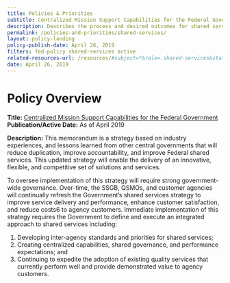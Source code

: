 ```yaml
---
title: Policies & Priorities
subtitle: Centralized Mission Support Capabilities for the Federal Government
description: Describes the process and desired outcomes for shared services.
permalink: /policies-and-priorities/shared-services/
layout: policy-landing
policy-publish-date: April 26, 2019
filters: fed-policy shared-services active
related-resources-url: /resources/#subject=*&role=.shared-services&status=*
date: April 26, 2019
---
```

# Policy Overview #

**Title:** [Centralized Mission Support Capabilities for the Federal Government](https://www.whitehouse.gov/wp-content/uploads/2019/04/M-19-16.pdf)<br>
**Publication/Active Date:** As of April 2019

**Description:** This memorandum is a strategy based on industry experiences, and lessons learned from
other central governments that will reduce duplication, improve accountability, and improve
Federal shared services. This updated strategy will enable the delivery of an innovative, flexible,
and competitive set of solutions and services.

To oversee implementation of this strategy will require strong government-wide governance.
Over-time, the SSGB, QSMOs, and customer agencies will continually refresh the Government’s
shared services strategy to improve service delivery and performance, enhance customer
satisfaction, and reduce costs6 to agency customers. Immediate implementation of this strategy
requires the Government to define and execute an integrated approach to shared services
including:

1. Developing inter-agency standards and priorities for shared services;
2. Creating centralized capabilities, shared governance, and performance expectations; and
3. Continuing to expedite the adoption of existing quality services that currently perform
well and provide demonstrated value to agency customers.
